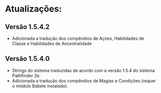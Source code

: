 # Atualizações:

## Versão 1.5.4.2

* Adicionada a tradução dos compêndios de Ações, Habilidades de Classe e Habilidades de Ancestralidade

## Versão 1.5.4.0

* Strings do sistema traduzidas de acordo com a versão 1.5.4 do sistema Pathfinder 2e.
* Adicionada a tradução dos compêndios de Magias e Condições (requer o módulo Babele instalado).

